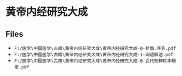 # 黄帝内经研究大成

## Files

- `F:/医学\中国医学\古籍\黄帝内经研究大成\黄帝内经研究大成-0-封面.序言.pdf`
- `F:/医学\中国医学\古籍\黄帝内经研究大成\黄帝内经研究大成-1-词语解诂.pdf`
- `F:/医学\中国医学\古籍\黄帝内经研究大成\黄帝内经研究大成-6-近代校释珍本辑录.pdf`
